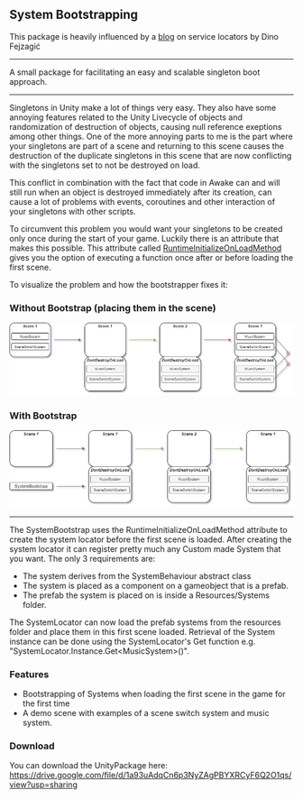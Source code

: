 ## System Bootstrapping

This package is heavily influenced by a [blog](https://medium.com/medialesson/simple-service-locator-for-your-unity-project-40e317aad307) on service locators by Dino Fejzagić

------------------------
A small package for facilitating an easy and scalable singleton boot approach.

-------------------------

Singletons in Unity make a lot of things very easy. They also have some annoying features related to the Unity Livecycle of objects and randomization of destruction of objects,
causing null reference exeptions among other things. One of the more annoying parts to me is the part where your singletons are part of a scene and returning to this scene
causes the destruction of the duplicate singletons in this scene that are now conflicting with the singletons set to not be destroyed on load.

This conflict in combination with the fact that code in Awake can and will still run when an object is destroyed immediately after its creation, can cause a lot of problems with
events, coroutines and other interaction of your singletons with other scripts.

To circumvent this problem you would want your singletons to be created only once during the start of your game. Luckily there is an attribute that makes this possible.
This attribute called [RuntimeInitializeOnLoadMethod](https://docs.unity3d.com/ScriptReference/RuntimeInitializeOnLoadMethodAttribute.html) gives you the option of 
executing a function once after or before loading the first scene.

To visualize the problem and how the bootstrapper fixes it:

### Without Bootstrap (placing them in the scene)
![Without Bootstrap](ReadmeImages/WithoutBootstrap.png)

### With Bootstrap
![With Bootstrap](ReadmeImages/WithBootstrap.png)

----------------------------
The SystemBootstrap uses the RuntimeInitializeOnLoadMethod attribute to create the system locator before the first scene is loaded. After creating the system locator
it can register pretty much any Custom made System that you want. The only 3 requirements are:

- The system derives from the SystemBehaviour abstract class
- The system is placed as a component on a gameobject that is a prefab.
- The prefab the system is placed on is inside a Resources/Systems folder. 

The SystemLocator can now load the prefab systems from the resources folder and place them in this first scene loaded.
Retrieval of the System instance can be done using the SystemLocator's Get function e.g. "SystemLocator.Instance.Get<​MusicSystem​>()".

### Features

- Bootstrapping of Systems when loading the first scene in the game for the first time
- A demo scene with examples of a scene switch system and music system.

### Download

You can download the UnityPackage here: https://drive.google.com/file/d/1a93uAdqCn6p3NyZAgPBYXRCyF6Q2O1qs/view?usp=sharing 
